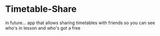 # Timetable-Share
in future... app that allows sharing timetables with friends so you can see who's in lesson and who's got a free
